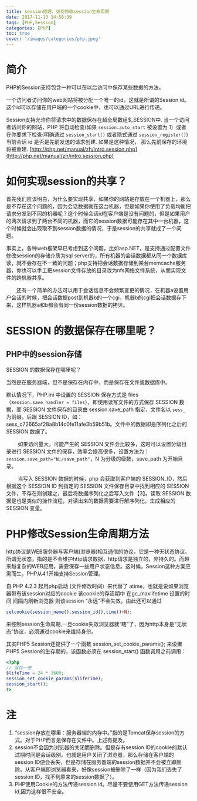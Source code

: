 ```yaml
---
title: session原理，如何修改session生命周期
date: 2017-11-13 14:50:39
tags: [PHP,Session]
categories: [PHP]
toc: true
cover: '/images/categories/php.jpeg'
---
```


# 简介

PHP的Session支持包含一种可以在以后访问中保存某些数据的方法。

一个访问者访问你的web网站将被分配一个唯一的id，这就是所谓的Session id。这个id可以存储在用户端的一个cookie中，也可以通过URL进行传递。

Session支持允许你将请求中的数据保存在超全局数组$_SESSION中. 当一个访问者访问你的网站，PHP 将自动检查(如果 `session.auto_start` 被设置为 1）或者在你要求下检查(明确通过 `session_start()` 或者隐式通过 `session_register()`) 当前会话 id 是否是先前发送的请求创建. 如果是这种情况， 那么先前保存的环境将被重建.
[http://php.net/manual/zh/intro.session.php](http://php.net/manual/zh/intro.session.php)

# 如何实现session的共享？

首先我们应该明白，为什么要实现共享，如果你的网站是存放在一个机器上，那么是不存在这个问题的，因为会话数据就在这台机器，但是如果你使用了负载均衡把请求分发到不同的机器呢？这个时候会话id在客户端是没有问题的，但是如果用户的两次请求到了两台不同的机器，而它的session数据可能存在其中一台机器，这个时候就会出现取不到session数据的情况，于是session的共享就成了一个问题。 

事实上，各种web框架早已考虑到这个问题，比如asp.NET，是支持通过配置文件修改session的存储介质为sql server的，所有机器的会话数据都从同一个数据库读，就不会存在不一致的问题；php支持把会话数据存储到某台memcache服务器，你也可以手工把session文件存放的目录改为nfs网络文件系统，从而实现文件的跨机器共享。 

　　还有一个简单的办法可以用于会话信息不会频繁变更的情况，在机器a设置用户会话的时候，把会话数据post到机器b的一个cgi，机器b的cgi把会话数据存下来，这样机器a和b都会有同一份session数据的拷贝。

# SESSION 的数据保存在哪里呢？

## PHP中的session存储

SESSION 的数据保存在哪里呢？ 

当然是在服务器端，但不是保存在内存中，而是保存在文件或数据库中。 

默认情况下，PHP.ini 中设置的 SESSION 保存方式是 files（s`ession.save_handler = files`），即使用读写文件的方式保存 SESSION 数据，而 SESSION 文件保存的目录由 session.save_path 指定，文件名以 `sess_` 为前缀，后跟 SESSION ID，如：sess_c72665af28a8b14c0fe11afe3b59b51b。文件中的数据即是序列化之后的 SESSION 数据了。 

　　 如果访问量大，可能产生的 SESSION 文件会比较多，这时可以设置分级目录进行 SESSION 文件的保存，效率会提高很多，设置方法为：`session.save_path="N;/save_path"`，N 为分级的级数，save_path 为开始目录。 

　　 当写入 SESSION 数据的时候，php 会获取到客户端的 SESSION_ID，然后根据这个 SESSION ID 到指定的 SESSION 文件保存目录中找到相应的 SESSION 文件，不存在则创建之，最后将数据序列化之后写入文件【3】。读取 SESSION 数据是也是类似的操作流程，对读出来的数据需要进行解序列化，生成相应的 SESSION 变量。

# PHP修改Session生命周期方法

 http协议是WEB服务器与客户端(浏览器)相互通信的协议，它是一种无状态协议。所谓无状态，指的是不会维护http请求数据，http请求是独立的，非持久的。而越来越复杂的WEB应用，需要保存一些用户状态信息。这时候，Session这种方案应需而生。PHP从4.1开始支持Session管理。
 
 自 PHP 4.2.3 起用php启动 (文件修改时间）来代替了 atime，也就是说如果浏览器带有该session对应的cookie 该cookie的存活期中 在gc_maxlifetime 设置的时间 间隔内刷新浏览器 则该session “永远”不会失效。由此还可以通过  
```php
setcookie(session_name(),session_id(),time()+N);
```
来控制session生命周期,一旦cookie失效浏览器就“瞎”了，因为http本身是“无状态”协议，必须通过cookie来维持身份。

其实PHP5 Session还提供了一个函数 session_set_cookie_params(); 来设置PHP5 Session的生存期的，该函数必须在 session_start() 函数调用之前调用：
```php
<?php
// 保存一天
$lifeTime = 24 * 3600;
session_set_cookie_params($lifeTime);
session_start();
?>
```

# 注

1. “session存放在哪里：服务器端的内存中。”指的是Tomcat保存session的方式。对于PHP而言是保存在文件中。上述有提及。
2. session不会因为浏览器的关闭而删除。但是存有session ID的cookie的默认过期时间是会话级别。也就是用户关闭了浏览器，那么存储在客户端的session ID便会丢失，但是存储在服务器端的session数据并不会被立即删除。从客户端即浏览器看来，好像session被删除了一样（因为我们丢失了session ID，找不到原来的session数据了）。
3. PHP使用Cookie的方法传递session id。尽量不要使用GET方法传递session id,因为这样很不安全。




